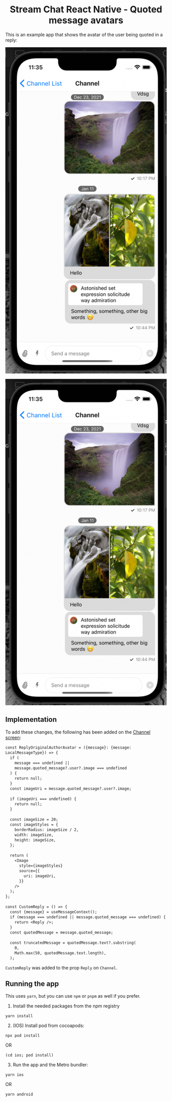 <h1 align="center">Stream Chat React Native - Quoted message avatars</h1>

This is an example app that shows the avatar of the user being quoted in a reply:

![An screenshot showing a quoted message with avatar visible](./Assets/example.png)

<img src="./Assets/example.png" />

## Implementation

To add these changes, the following has been added on the [Channel screen](./screens/ChannelScreen.tsx):

```tsx
const ReplyOriginalAuthorAvatar = ({message}: {message: LocalMessageType}) => {
  if (
    message === undefined ||
    message.quoted_message?.user?.image === undefined
  ) {
    return null;
  }
  const imageUri = message.quoted_message?.user?.image;

  if (imageUri === undefined) {
    return null;
  }

  const imageSize = 20;
  const imageStyles = {
    borderRadius: imageSize / 2,
    width: imageSize,
    height: imageSize,
  };

  return (
    <Image
      style={imageStyles}
      source={{
        uri: imageUri,
      }}
    />
  );
};

const CustomReply = () => {
  const {message} = useMessageContext();
  if (message === undefined || message.quoted_message === undefined) {
    return <Reply />;
  }
  const quotedMessage = message.quoted_message;

  const truncatedMessage = quotedMessage.text?.substring(
    0,
    Math.max(50, quotedMessage.text.length),
  );
```

`CustomReply` was added to the prop `Reply` on `Channel`.

## Running the app

This uses `yarn`, but you can use `npm` or `pnpm` as well if you prefer.

1. Install the needed packages from the npm registry
```
yarn install
```

2. (IOS) Install pod from cocoapods:
```
npx pod install
```
OR
```
(cd ios; pod install)
```

3. Run the app and the Metro bundler:

```
yarn ios
```
OR
```
yarn android
```


